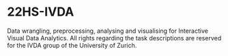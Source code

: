 # 22HS-IVDA
Data wrangling, preprocessing, analysing and visualising for Interactive Visual Data Analytics. 
All rights regarding the task descriptions are reserved for the IVDA group of the University of Zurich.
